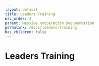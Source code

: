 ```yaml
---
layout: default
title: Leaders Training
nav_order: 4
parent: Massive cooperation Documentation
permalink: /docs/leaders-training
has_children: false
---
```


# Leaders Training
